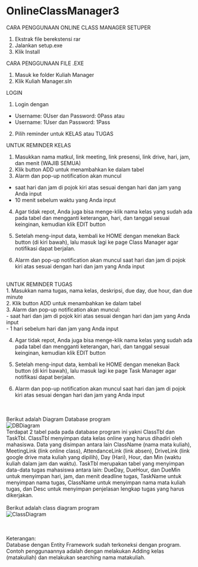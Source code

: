 # OnlineClassManager3
CARA PENGGUNAAN ONLINE CLASS MANAGER SETUPER


1. Ekstrak file berekstensi rar
2. Jalankan setup.exe
3. Klik Install

CARA PENGGUNAAN FILE .EXE
1. Masuk ke folder Kuliah Manager 
2. Klik Kuliah Manager.sln

LOGIN 
1. Login dengan 
- Username: 0User dan Password: 0Pass
  atau
- Username: 1User dan Password: 1Pass

2. Pilih reminder untuk KELAS atau TUGAS

UNTUK REMINDER KELAS
1. Masukkan nama matkul, link meeting, link presensi, link drive, hari, jam, dan menit (WAJIB SEMUA)
2. Klik button ADD untuk menambahkan ke dalam tabel
3.   Alarm dan pop-up notification akan muncul
- saat hari dan jam di pojok kiri atas sesuai dengan hari dan jam yang Anda input
- 10 menit sebelum waktu yang Anda input

4. Agar tidak repot, Anda juga bisa menge-klik nama kelas yang sudah ada pada tabel dan mengganti
keterangan, hari, dan tanggal sesuai keinginan, kemudian klik EDIT button

5. Setelah meng-input data, kembali ke HOME dengan menekan Back button (di kiri bawah), 
lalu masuk lagi ke page Class Manager agar notifikasi dapat berjalan. 

6. Alarm dan pop-up notification akan muncul saat hari dan jam di pojok kiri atas sesuai
dengan hari dan jam yang Anda input

<br>
UNTUK REMINDER TUGAS <br>
1. Masukkan nama tugas, nama kelas, deskripsi, due day, due hour, dan due minute <br>
2. Klik button ADD untuk menambahkan ke dalam tabel <br>
3. Alarm dan pop-up notification akan muncul: <br>
- saat hari dan jam di pojok kiri atas sesuai dengan hari dan jam yang Anda input <br>
- 1 hari sebelum hari dan jam yang Anda input

4. Agar tidak repot, Anda juga bisa menge-klik nama kelas yang sudah ada pada tabel dan mengganti
keterangan, hari, dan tanggal sesuai keinginan, kemudian klik EDIT button

5. Setelah meng-input data, kembali ke HOME dengan menekan Back button (di kiri bawah), 
lalu masuk lagi ke page Task Manager agar notifikasi dapat berjalan. 

6. Alarm dan pop-up notification akan muncul saat hari dan jam di pojok kiri atas sesuai
dengan hari dan jam yang Anda input




<br><br>
Berikut adalah Diagram Database program
<br>
![DBDiagram](DBDiagram.png)
<br>
Terdapat 2 tabel pada pada database program ini yakni ClassTbl dan TaskTbl. ClassTbl menyimpan data kelas online yang harus dihadiri oleh mahasiswa. Data yang disimpan antara lain 
ClassName (nama mata kuliah), MeetingLink (link online class), AttendanceLink (link absen), DriveLink (link google drive mata kuliah yang dipilih), Day (Hari), Hour, dan Min (waktu kuliah dalam jam dan waktu). TaskTbl merupakan tabel yang menyimpan data-data tugas mahasiswa antara lain: DueDay, DueHour, dan DueMin untuk menyimpan hari, jam, dan menit deadline tugas, TaskName untuk menyimpan nama tugas, ClassName untuk menyimpan nama mata kuliah tugas, dan Desc untuk menyimpan penjelasan lengkap tugas yang harus dikerjakan.
<br>
<br>
Berikut adalah class diagram program 
<br>
![ClassDiagram](ClassDiagram.png)

<br>
<br>
Keterangan:
<br>
Database dengan Entity Framework sudah terkoneksi dengan program. Contoh penggunaannya adalah dengan melakukan Adding kelas (matakuliah) dan melakukan searching nama matakuliah.


